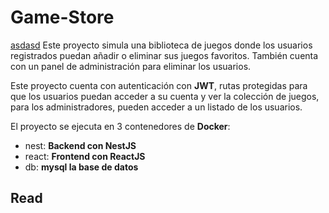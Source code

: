# Game-Store

[asdasd](https://github.com/Lauta-dev/game-store/blob/main/README.md#read)
Este proyecto simula una biblioteca de juegos donde los usuarios registrados puedan añadir o eliminar sus juegos favoritos. También cuenta con un panel de administración para eliminar los usuarios.

Este proyecto cuenta con autenticación con **JWT**, rutas protegidas para que los usuarios puedan acceder a su cuenta y ver la colección de juegos, para los administradores, pueden acceder a un listado de los usuarios.

El proyecto se ejecuta en 3 contenedores de **Docker**:
- nest: **Backend con NestJS**
- react: **Frontend con ReactJS**
- db: **mysql la base de datos**

## Read

